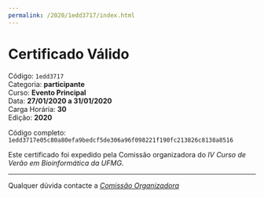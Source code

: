 ```yaml
---
permalink: /2020/1edd3717/index.html
---
```


# Certificado Válido

Código: `1edd3717`<br>
Categoria: **participante**<br>
Curso: **Evento Principal**<br>
Data: **27/01/2020 a 31/01/2020**<br>
Carga Horária: **30**<br>
Edição: **2020**<br>


Código completo: `1edd3717e05c80a80efa9bedcf5de306a96f098221f190fc213826c8138a8516`


Este certificado foi expedido pela Comissão organizadora do *IV Curso de Verão em Bioinformática da UFMG*.

----

Qualquer dúvida contacte a [_Comissão Organizadora_](<mailto:cursobioinfoufmg@gmail.com$subject=[Certificados]>)

